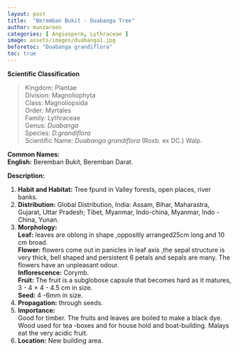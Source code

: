 ```yaml
---
layout: post
title:  "Beremban Bukit - Duabanga Tree"
author: munzareen
categories: [ Angiosperm, Lythraceae ]
image: assets/images/duabanga1.jpg
beforetoc: "Duabanga grandiflora"
toc: true
---
```


**Scientific Classification**  
>Kingdom:			Plantae  
>Division:			Magnoliophyta  
>Class:				Magnoliopsida  
>Order:				Myrtales  
>Family:			Lythraceae  
>Genus:				*Duabanga*  
>Species:			*D.grandiflora*  
>Scientific Name:	*Duabanga grandiflora* (Roxb. ex DC.) Walp.  

**Common Names:**  
**English:**		Beremban Bukit, Beremban Darat.  

**Description:**  
1. **Habit and Habitat:** Tree fpund in Valley forests, open places, river banks.  
2. **Distribution:** Global Distribution, India: Assam, Bihar, Maharastra, Gujarat, Uttar Pradesh; Tibet, Myanmar, Indo-china, Myanmar, Indo - China, Yunan.  
3. **Morphology:**  
**Leaf:** leaves are oblong in shape ,oppositly arranged25cm long and 10 cm broad.  
**Flower:**   flowers come out in panicles in leaf axis ,the sepal structure is very thick, bell shaped and persistent 6 petals and sepals are many. The flowers have an unpleasant odour.  
**Inflorescence:** Corymb.  
**Fruit:** The fruit is a subglobose capsule that becomes hard as it matures, 3 - 4 × 4 - 4.5 cm in size.  
**Seed:** 4 -6mm in size.  
4. **Propagation:** through seeds.  
5. **Importance:**  
Good for timber. The fruits and leaves are boiled to make a black dye. Wood used for tea -boxes and for house hold and boat-building. Malays eat the very acidic fruit.  
6. **Location:** New building area.  

